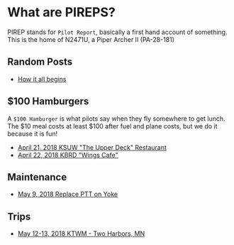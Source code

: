 # What are PIREPS?
PIREP stands for `Pilot Report`, basically a first hand account of something.
This is the home of N2471U, a Piper Archer II (PA-28-181)

## Random Posts
* [How it all begins](posts/20170717-how-it-all-begins.md)


## $100 Hamburgers
A `$100 Hamburger` is what pilots say when they fly somewhere to get lunch. The
$10 meal costs at least $100 after fuel and plane costs, but we do it because it is fun!

* [April 21, 2018 KSUW "The Upper Deck" Restaurant](places/20180421-kmic-ksuw.md)
* [April 22, 2018 KBRD "Wings Cafe"](places/20180422-kmic-kbrd.md)

## Maintenance
* [May 9, 2018 Replace PTT on Yoke](maintenance/20180509-replace-ptt.md)


## Trips
* [May 12-13, 2018 KTWM - Two Harbors, MN](places/20180512-kmic-ktwm.md)
